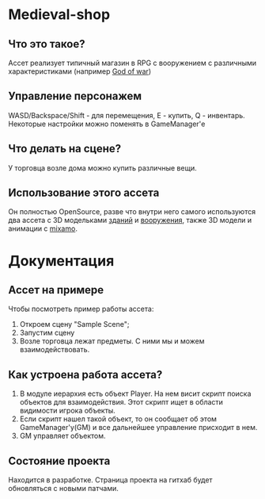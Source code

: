 # Medieval-shop
## Что это такое?
Ассет реализует типичный магазин в RPG с вооружением с различными характеристиками (например [God of war](https://ru.wikipedia.org/wiki/God_of_War_(%D0%B8%D0%B3%D1%80%D0%B0,_2018)))

## Управление персонажем
WASD/Backspace/Shift - для перемещения, E - купить, Q - инвентарь. Некоторые настройки можно поменять в GameManager'е

## Что делать на сцене?
У торговца возле дома можно купить различные вещи.

## Использование этого ассета
Он полностью OpenSource, разве что внутри него самого используются два ассета с 3D модельками [зданий](https://assetstore.unity.com/packages/3d/environments/fantasy/blacksmith-46265) и [вооружения](https://assetstore.unity.com/packages/3d/props/weapons/3d-items-free-wand-pack-46225), также 3D модели и анимации с [mixamo](mixamo.com).

# Документация

## Ассет на примере
Чтобы посмотреть пример работы ассета:
1. Откроем сцену "Sample Scene";
2. Запустим сцену
3. Возле торговца лежат предметы. С ними мы и можем взаимодействовать.

## Как устроена работа ассета?
1. В модуле иерархия есть объект Player. На нем висит скрипт поиска объектов для взаимодействия. Этот скрипт ищет в области видимости игрока объекты.
2. Если скрипт нашел такой объект, то он сообщает об этом GameManager'y(GM) и все дальнейшее управление присходит в нем.
3. GM управляет объектом.

## Состояние проекта
Находится в разработке. Страница проекта на гитхаб будет обновляться с новыми патчами.
